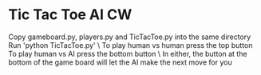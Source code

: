 # Tic Tac Toe AI CW

Copy gameboard.py, players.py and TicTacToe.py into the same directory
Run 'python TicTacToe.py'
\\
To play human vs human press the top button
To play human vs AI press the bottom button
\\
In either, the button at the bottom of the game board will let the AI make the next move for you